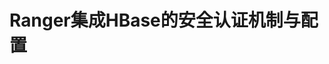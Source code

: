 Ranger集成HBase的安全认证机制与配置
===================================================================================
